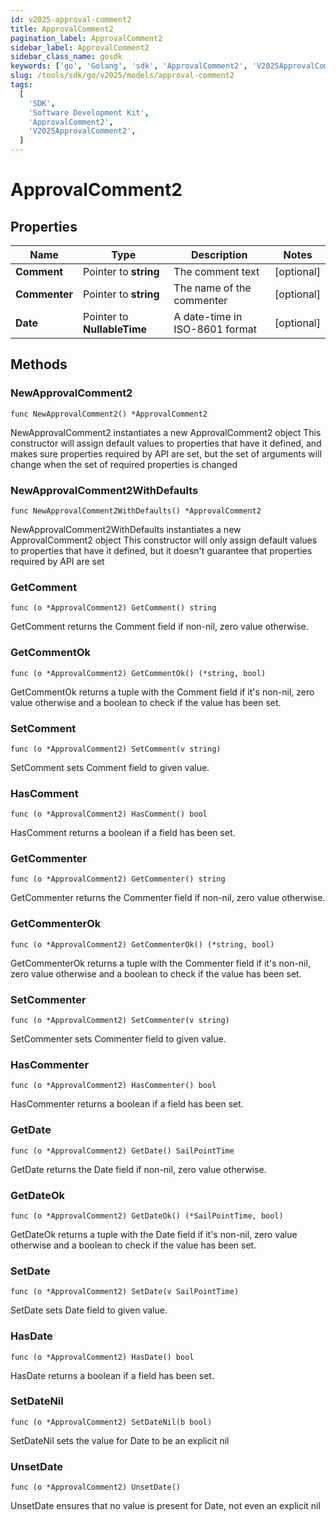```yaml
---
id: v2025-approval-comment2
title: ApprovalComment2
pagination_label: ApprovalComment2
sidebar_label: ApprovalComment2
sidebar_class_name: gosdk
keywords: ['go', 'Golang', 'sdk', 'ApprovalComment2', 'V2025ApprovalComment2']
slug: /tools/sdk/go/v2025/models/approval-comment2
tags:
  [
    'SDK',
    'Software Development Kit',
    'ApprovalComment2',
    'V2025ApprovalComment2',
  ]
---
```


# ApprovalComment2

## Properties

| Name | Type | Description | Notes |
| --- | --- | --- | --- |
| **Comment** | Pointer to **string** | The comment text | [optional] |
| **Commenter** | Pointer to **string** | The name of the commenter | [optional] |
| **Date** | Pointer to **NullableTime** | A date-time in ISO-8601 format | [optional] |

## Methods

### NewApprovalComment2

`func NewApprovalComment2() *ApprovalComment2`

NewApprovalComment2 instantiates a new ApprovalComment2 object This constructor will assign default values to properties that have it defined, and makes sure properties required by API are set, but the set of arguments will change when the set of required properties is changed

### NewApprovalComment2WithDefaults

`func NewApprovalComment2WithDefaults() *ApprovalComment2`

NewApprovalComment2WithDefaults instantiates a new ApprovalComment2 object This constructor will only assign default values to properties that have it defined, but it doesn't guarantee that properties required by API are set

### GetComment

`func (o *ApprovalComment2) GetComment() string`

GetComment returns the Comment field if non-nil, zero value otherwise.

### GetCommentOk

`func (o *ApprovalComment2) GetCommentOk() (*string, bool)`

GetCommentOk returns a tuple with the Comment field if it's non-nil, zero value otherwise and a boolean to check if the value has been set.

### SetComment

`func (o *ApprovalComment2) SetComment(v string)`

SetComment sets Comment field to given value.

### HasComment

`func (o *ApprovalComment2) HasComment() bool`

HasComment returns a boolean if a field has been set.

### GetCommenter

`func (o *ApprovalComment2) GetCommenter() string`

GetCommenter returns the Commenter field if non-nil, zero value otherwise.

### GetCommenterOk

`func (o *ApprovalComment2) GetCommenterOk() (*string, bool)`

GetCommenterOk returns a tuple with the Commenter field if it's non-nil, zero value otherwise and a boolean to check if the value has been set.

### SetCommenter

`func (o *ApprovalComment2) SetCommenter(v string)`

SetCommenter sets Commenter field to given value.

### HasCommenter

`func (o *ApprovalComment2) HasCommenter() bool`

HasCommenter returns a boolean if a field has been set.

### GetDate

`func (o *ApprovalComment2) GetDate() SailPointTime`

GetDate returns the Date field if non-nil, zero value otherwise.

### GetDateOk

`func (o *ApprovalComment2) GetDateOk() (*SailPointTime, bool)`

GetDateOk returns a tuple with the Date field if it's non-nil, zero value otherwise and a boolean to check if the value has been set.

### SetDate

`func (o *ApprovalComment2) SetDate(v SailPointTime)`

SetDate sets Date field to given value.

### HasDate

`func (o *ApprovalComment2) HasDate() bool`

HasDate returns a boolean if a field has been set.

### SetDateNil

`func (o *ApprovalComment2) SetDateNil(b bool)`

SetDateNil sets the value for Date to be an explicit nil

### UnsetDate

`func (o *ApprovalComment2) UnsetDate()`

UnsetDate ensures that no value is present for Date, not even an explicit nil
